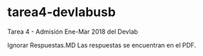# tarea4-devlabusb
Tarea 4 - Admisión Ene-Mar 2018 del Devlab

Ignorar Respuestas.MD
Las respuestas se encuentran en el PDF.
